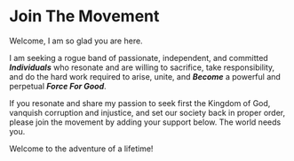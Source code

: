 # Join The Movement

Welcome, I am so glad you are here. 

I am seeking a rogue band of passionate, independent, and committed ***Individuals*** who resonate and are willing to sacrifice, take responsibility, and do the hard work required to arise, unite, and ***Become*** a powerful and perpetual ***Force For Good***. 

If you resonate and share my passion to seek first the Kingdom of God, vanquish corruption and injustice, and set our society back in proper order, please join the movement by adding your support below. The world needs you. 

Welcome to the adventure of a lifetime! 

<div class='kindful-embed-wrapper' id='kindful-donate-form-991b40b3-0f60-41fb-9679-b2faa8482284'></div>
<script src='https://lionsberg-bloom.kindful.com/embeds/991b40b3-0f60-41fb-9679-b2faa8482284/init.js?type=form' data-embed-id='991b40b3-0f60-41fb-9679-b2faa8482284' data-lookup-type='jquery-selector' data-lookup-value='#kindful-donate-form-991b40b3-0f60-41fb-9679-b2faa8482284'></script> 